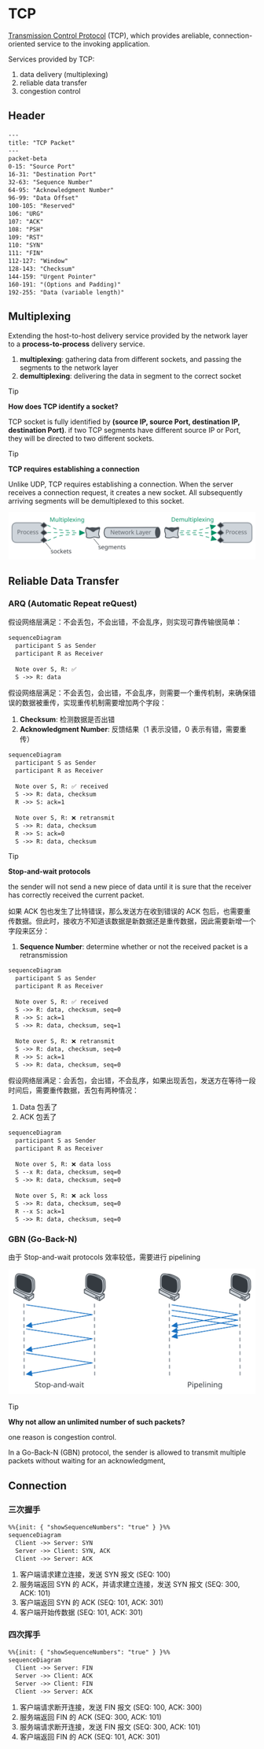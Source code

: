 # TCP

[Transmission Control Protocol](https://datatracker.ietf.org/doc/html/rfc9293) (TCP), which provides areliable, connection-oriented service to the invoking application.

Services provided by TCP:

1. data delivery (multiplexing)
2. reliable data transfer
3. congestion control

## Header

```mermaid
---
title: "TCP Packet"
---
packet-beta
0-15: "Source Port"
16-31: "Destination Port"
32-63: "Sequence Number"
64-95: "Acknowledgment Number"
96-99: "Data Offset"
100-105: "Reserved"
106: "URG"
107: "ACK"
108: "PSH"
109: "RST"
110: "SYN"
111: "FIN"
112-127: "Window"
128-143: "Checksum"
144-159: "Urgent Pointer"
160-191: "(Options and Padding)"
192-255: "Data (variable length)"
```

## Multiplexing

Extending the host-to-host delivery service provided by the network layer to a **process-to-process** delivery service.

1. **multiplexing**: gathering data from different sockets, and passing the segments to the network layer
2. **demultiplexing**: delivering the data in segment to the correct socket

> [!TIP]
>
> **How does TCP identify a socket?**
>
> TCP socket is fully identified by **(source IP, source Port, destination IP, destination Port)**. if two TCP segments have different source IP or Port, they will be directed to two different sockets.

> [!TIP]
>
> **TCP requires establishing a connection**
>
> Unlike UDP, TCP requires establishing a connection. When the server receives a connection request, it creates a new socket. All subsequently arriving segments will be demultiplexed to this socket.

![multiplexing](../imgs/network-udp-multiplexing.svg)

## Reliable Data Transfer

### ARQ (Automatic Repeat reQuest)

假设网络层满足：不会丢包，不会出错，不会乱序，则实现可靠传输很简单：

```mermaid
sequenceDiagram
  participant S as Sender
  participant R as Receiver

  Note over S, R: ✅
  S ->> R: data
```

假设网络层满足：不会丢包，会出错，不会乱序，则需要一个重传机制，来确保错误的数据被重传，实现重传机制需要增加两个字段：

1. **Checksum**: 检测数据是否出错
2. **Acknowledgment Number**: 反馈结果（1 表示没错，0 表示有错，需要重传）

```mermaid
sequenceDiagram
  participant S as Sender
  participant R as Receiver

  Note over S, R: ✅ received
  S ->> R: data, checksum
  R ->> S: ack=1

  Note over S, R: ❌ retransmit
  S ->> R: data, checksum
  R ->> S: ack=0
  S ->> R: data, checksum
```

> [!TIP]
>
> **Stop-and-wait protocols**
>
> the sender will not send a new piece of data until it is sure that the receiver has correctly received the current packet.

如果 ACK 包也发生了比特错误，那么发送方在收到错误的 ACK 包后，也需要重传数据。但此时，接收方不知道该数据是新数据还是重传数据，因此需要新增一个字段来区分：

1. **Sequence Number**: determine whether or not the received packet is a retransmission

```mermaid
sequenceDiagram
  participant S as Sender
  participant R as Receiver

  Note over S, R: ✅ received
  S ->> R: data, checksum, seq=0
  R ->> S: ack=1
  S ->> R: data, checksum, seq=1

  Note over S, R: ❌ retransmit
  S ->> R: data, checksum, seq=0
  R ->> S: ack=1
  S ->> R: data, checksum, seq=0
```

假设网络层满足：会丢包，会出错，不会乱序，如果出现丢包，发送方在等待一段时间后，需要重传数据，丢包有两种情况：

1. Data 包丢了
2. ACK 包丢了

```mermaid
sequenceDiagram
  participant S as Sender
  participant R as Receiver

  Note over S, R: ❌ data loss
  S --x R: data, checksum, seq=0
  S ->> R: data, checksum, seq=0

  Note over S, R: ❌ ack loss
  S ->> R: data, checksum, seq=0
  R --x S: ack=1
  S ->> R: data, checksum, seq=0
```

### GBN (Go-Back-N)

由于 Stop-and-wait protocols 效率较低，需要进行 pipelining

![pipelining](../imgs/network-tcp-pipelining.svg)

> [!TIP]
>
> **Why not allow an unlimited number of such packets?**
>
> one reason is congestion control.

In a Go-Back-N (GBN) protocol, the sender is allowed to transmit multiple packets without waiting for an acknowledgment,

## Connection

### 三次握手

```mermaid
%%{init: { "showSequenceNumbers": "true" } }%%
sequenceDiagram
  Client ->> Server: SYN
  Server ->> Client: SYN, ACK
  Client ->> Server: ACK
```

1. 客户端请求建立连接，发送 SYN 报文 (SEQ: 100)
2. 服务端返回 SYN 的 ACK，并请求建立连接，发送 SYN 报文 (SEQ: 300, ACK: 101)
3. 客户端返回 SYN 的 ACK (SEQ: 101, ACK: 301)
4. 客户端开始传数据 (SEQ: 101, ACK: 301)

### 四次挥手

```mermaid
%%{init: { "showSequenceNumbers": "true" } }%%
sequenceDiagram
  Client ->> Server: FIN
  Server ->> Client: ACK
  Server ->> Client: FIN
  Client ->> Server: ACK
```

1. 客户端请求断开连接，发送 FIN 报文 (SEQ: 100, ACK: 300)
2. 服务端返回 FIN 的 ACK (SEQ: 300, ACK: 101)
3. 服务端请求断开连接，发送 FIN 报文 (SEQ: 300, ACK: 101)
4. 客户端返回 FIN 的 ACK (SEQ: 101, ACK: 301)
